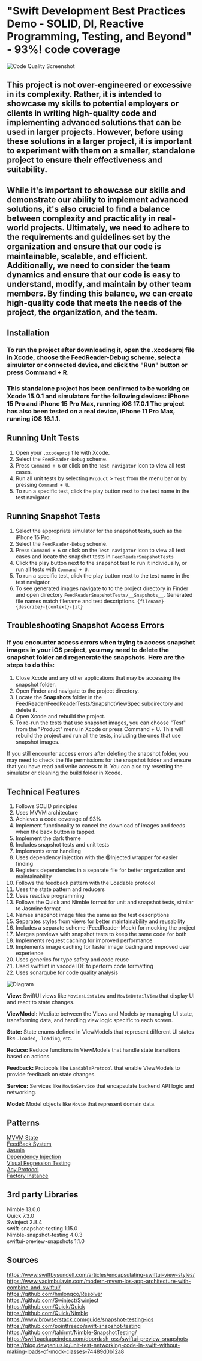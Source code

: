 # "Swift Development Best Practices Demo - SOLID, DI, Reactive Programming, Testing, and Beyond" - 93%! code coverage

![Code Quality Screenshot](CodeQualityScreenshot.png)

## This project is not over-engineered or excessive in its complexity. Rather, it is intended to showcase my skills to potential employers or clients in writing high-quality code and implementing advanced solutions that can be used in larger projects. However, before using these solutions in a larger project, it is important to experiment with them on a smaller, standalone project to ensure their effectiveness and suitability.

## While it's important to showcase our skills and demonstrate our ability to implement advanced solutions, it's also crucial to find a balance between complexity and practicality in real-world projects. Ultimately, we need to adhere to the requirements and guidelines set by the organization and ensure that our code is maintainable, scalable, and efficient. Additionally, we need to consider the team dynamics and ensure that our code is easy to understand, modify, and maintain by other team members. By finding this balance, we can create high-quality code that meets the needs of the project, the organization, and the team.


## Installation

### To run the project after downloading it, open the .xcodeproj file in Xcode, choose the FeedReader-Debug scheme, select a simulator or connected device, and click the "Run" button or press Command + R.

### This standalone project has been confirmed to be working on Xcode 15.0.1 and simulators for the following devices: iPhone 15 Pro and iPhone 15 Pro Max, running iOS 17.0.1 The project has also been tested on a real device, iPhone 11 Pro Max, running iOS 16.1.1.

## Running Unit Tests

1. Open your `.xcodeproj` file with Xcode.
2. Select the `FeedReader-Debug` scheme.
3. Press `Command + 6` or click on the `Test navigator` icon to view all test cases.
4. Run all unit tests by selecting `Product` > `Test` from the menu bar or by pressing `Command + U`.
5. To run a specific test, click the play button next to the test name in the test navigator.

## Running Snapshot Tests

1. Select the appropriate simulator for the snapshot tests, such as the iPhone 15 Pro.
2. Select the `FeedReader-Debug` scheme.
3. Press `Command + 6` or click on the `Test navigator` icon to view all test cases and locate the snapshot tests in `FeedReaderSnapshotTests`
4. Click the play button next to the snapshot test to run it individually, or run all tests with `Command + U`.
5. To run a specific test, click the play button next to the test name in the test navigator.
6. To see generated images navigate to to the project directory in Finder and open directory `FeedReaderSnapshotTests/__Snapshots__`. Generated file names match filename and test descriptions. `{filename}-{describe}-{context}-{it}`


## Troubleshooting Snapshot Access Errors

### If you encounter access errors when trying to access snapshot images in your iOS project, you may need to delete the snapshot folder and regenerate the snapshots. Here are the steps to do this:

1. Close Xcode and any other applications that may be accessing the snapshot folder.
2. Open Finder and navigate to the project directory.
3. Locate the __Snapshots__ folder in the FeedReader/FeedReaderTests/SnapshotViewSpec subdirectory and delete it.
4. Open Xcode and rebuild the project.
5. To re-run the tests that use snapshot images, you can choose "Test" from the "Product" menu in Xcode or press Command + U. This will rebuild the project and run all the tests, including the ones that use snapshot images.

If you still encounter access errors after deleting the snapshot folder, you may need to check the file permissions for the snapshot folder and ensure that you have read and write access to it. You can also try resetting the simulator or cleaning the build folder in Xcode.


## Technical Features

1. Follows SOLID principles
2. Uses MVVM architecture
3. Achieves a code coverage of 93%
4. Implement functionality to cancel the download of images and feeds when the back button is tapped.
5. Implement the dark theme 
6. Includes snapshot tests and unit tests
7. Implements error handling
8. Uses dependency injection with the @Injected wrapper for easier finding
9. Registers dependencies in a separate file for better organization and maintainability
10. Follows the feedback pattern with the Loadable protocol
11. Uses the state pattern and reducers
12. Uses reactive programming
13. Follows the Quick and Nimble format for unit and snapshot tests, similar to Jasmine format
14. Names snapshot image files the same as the test descriptions
15. Separates styles from views for better maintainability and reusability
16. Includes a separate scheme (FeedReader-Mock) for mocking the project
17. Merges previews with snapshot tests to keep the same code for both
18. Implements request caching for improved performance
19. Implements image caching for faster image loading and improved user experience
20. Uses generics for type safety and code reuse
21. Used swiftlint in vscode IDE to perform code formatting
22. Uses sonarqube for code quality analysis

![Diagram](Diagram.png)

**View:** SwiftUI views like `MoviesListView` and `MovieDetailView` that display UI and react to state changes.  

**ViewModel:** Mediate between the Views and Models by managing UI state, transforming data, and handling view logic specific to each screen.  

**State:** State enums defined in ViewModels that represent different UI states like `.loaded`, `.loading`, etc.  

**Reduce:** Reduce functions in ViewModels that handle state transitions based on actions.  

**Feedback:** Protocols like `LoadableProtocol` that enable ViewModels to provide feedback on state changes.  

**Service:** Services like `MovieService` that encapsulate backend API logic and networking.  

**Model:** Model objects like `Movie` that represent domain data.  



## Patterns
[MVVM State](Documentation/MVVMState.md)  
[FeedBack System](Documentation/FeedbackSystem.md)  
[Jasmin](Documentation/Jasmin)  
[Dependency Injection](Documentation/DependencyInjection.md)  
[Visual Regression Testing](Documentation/VisualRegressionTesting.md)  
[Any Protocol](Documentation/AnyProtocol.md)  
[Factory Instance](Documentation/FactoryInstance.md)  


## 3rd party Libraries

Nimble 13.0.0  
Quick 7.3.0  
Swinject 2.8.4  
swift-snapshot-testing 1.15.0  
Nimble-snapshot-testing 4.0.3  
swiftui-preview-snapshots 1.1.0   

## Sources
https://www.swiftbysundell.com/articles/encapsulating-swiftui-view-styles/  
https://www.vadimbulavin.com/modern-mvvm-ios-app-architecture-with-combine-and-swiftui/  
https://github.com/hmlongco/Resolver  
https://github.com/Swinject/Swinject  
https://github.com/Quick/Quick  
https://github.com/Quick/Nimble  
https://www.browserstack.com/guide/snapshot-testing-ios  
https://github.com/pointfreeco/swift-snapshot-testing  
https://github.com/tahirmt/Nimble-SnapshotTesting/  
https://swiftpackageindex.com/doordash-oss/swiftui-preview-snapshots  
https://blog.devgenius.io/unit-test-networking-code-in-swift-without-making-loads-of-mock-classes-74489d0b12a8  
